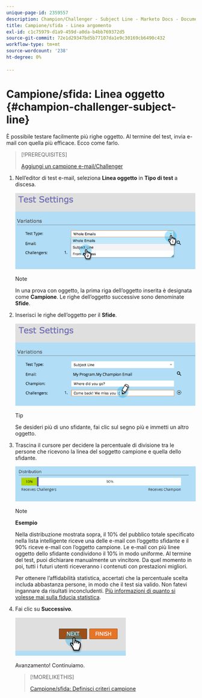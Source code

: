 ```yaml
---
unique-page-id: 2359557
description: Champion/Challenger - Subject Line - Marketo Docs - Documentazione del prodotto
title: Campione/sfida - Linea argomento
exl-id: c1c75979-d1a9-459d-a0da-b4bb769372d5
source-git-commit: 72e1d29347bd5b77107da1e9c30169cb6490c432
workflow-type: tm+mt
source-wordcount: '238'
ht-degree: 0%

---
```


# Campione/sfida: Linea oggetto {#champion-challenger-subject-line}

È possibile testare facilmente più righe oggetto. Al termine del test, invia e-mail con quella più efficace. Ecco come farlo.

>[!PREREQUISITES]
>
>[Aggiungi un campione e-mail/Challenger](/help/marketo/product-docs/email-marketing/general/functions-in-the-editor/email-tests-champion-challenger/add-an-email-champion-challenger.md)

1. Nell’editor di test e-mail, seleziona **Linea oggetto** in **Tipo di test** a discesa.

   ![](assets/image2014-9-15-12-3a37-3a50.png)

   >[!NOTE]
   >
   >In una prova con oggetto, la prima riga dell’oggetto inserita è designata come **Campione**. Le righe dell’oggetto successive sono denominate **Sfide**.

1. Inserisci le righe dell’oggetto per il **Sfide**.

   ![](assets/image2014-9-15-12-3a38-3a4.png)

   >[!TIP]
   >
   >Se desideri più di uno sfidante, fai clic sul segno più e immetti un altro oggetto.

1. Trascina il cursore per decidere la percentuale di divisione tra le persone che ricevono la linea del soggetto campione e quella dello sfidante.

   ![](assets/image2015-8-7-15-3a19-3a50.png)

   >[!NOTE]
   >
   >**Esempio**
   >
   >Nella distribuzione mostrata sopra, il 10% del pubblico totale specificato nella lista intelligente riceve una delle e-mail con l’oggetto sfidante e il 90% riceve e-mail con l’oggetto campione. Le e-mail con più linee oggetto dello sfidante condividono il 10% in modo uniforme. Al termine del test, puoi dichiarare manualmente un vincitore. Da quel momento in poi, tutti i futuri utenti riceveranno i contenuti con prestazioni migliori.

   Per ottenere l’affidabilità statistica, accertati che la percentuale scelta includa abbastanza persone, in modo che il test sia valido. Non fatevi ingannare da risultati inconcludenti. [Più informazioni di quanto si volesse mai sulla fiducia statistica](https://en.wikipedia.org/wiki/Confidence_interval).

1. Fai clic su **Successivo**.

   ![](assets/image2014-9-15-12-3a40-3a42.png)

   Avanzamento! Continuiamo.

   >[!MORELIKETHIS]
   >
   >[Campione/sfida: Definisci criteri campione](/help/marketo/product-docs/email-marketing/general/functions-in-the-editor/email-tests-champion-challenger/champion-challenger-define-champion-criteria.md)
